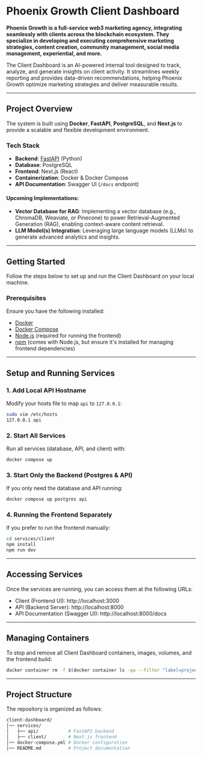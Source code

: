 # **Phoenix Growth Client Dashboard**  
**Phoenix Growth is a full-service web3 marketing agency, integrating seamlessly with clients across the blockchain ecosystem.  They specialize in developing and executing comprehensive marketing strategies, content creation, community management, social media management, experiential, and more.**  

The Client Dashboard is an AI-powered internal tool designed to track, analyze, and generate insights on client activity. It streamlines weekly reporting and provides data-driven recommendations, helping Phoenix Growth optimize marketing strategies and deliver measurable results.

---

## **Project Overview**  

The system is built using **Docker**, **FastAPI**, **PostgreSQL**, and **Next.js** to provide a scalable and flexible development environment.

### **Tech Stack**
- **Backend**: [FastAPI](https://fastapi.tiangolo.com/) (Python)  
- **Database**: PostgreSQL  
- **Frontend**: Next.js (React)  
- **Containerization**: Docker & Docker Compose  
- **API Documentation**: Swagger UI (`/docs` endpoint)  

#### **Upcoming Implementations:**  
- **Vector Database for RAG**: Implementing a vector database (e.g., ChromaDB, Weaviate, or Pinecone) to power Retrieval-Augmented Generation (RAG), enabling context-aware content retrieval.  
- **LLM Model(s) Integration**: Leveraging large language models (LLMs) to generate advanced analytics and insights.

---

## **Getting Started**  

Follow the steps below to set up and run the Client Dashboard on your local machine.

### **Prerequisites**  
Ensure you have the following installed:  
- [Docker](https://www.docker.com/get-started)  
- [Docker Compose](https://docs.docker.com/compose/)  
- [Node.js](https://nodejs.org/) (required for running the frontend)  
- [npm](https://www.npmjs.com/) (comes with Node.js, but ensure it's installed for managing frontend dependencies)  

---

## **Setup and Running Services**

### **1. Add Local API Hostname**  
Modify your hosts file to map `api` to `127.0.0.1`:
```bash
sudo vim /etc/hosts
127.0.0.1 api
```

### **2. Start All Services**  
Run all services (database, API, and client) with:
```bash
docker compose up
```

### **3. Start Only the Backend (Postgres & API)**  
If you only need the database and API running:
```bash
docker compose up postgres api
```

### **4. Running the Frontend Separately**  
If you prefer to run the frontend manually:
```bash
cd services/client
npm install
npm run dev
```

---

## **Accessing Services**
Once the services are running, you can access them at the following URLs:
- Client (Frontend UI): http://localhost:3000
- API (Backend Server): http://localhost:8000
- API Documentation (Swagger UI): http://localhost:8000/docs

---

## **Managing Containers**
To stop and remove all Client Dashboard containers, images, volumes, and the frontend build:

```bash
docker container rm -f $(docker container ls -qa --filter "label=project=phoenix"); docker image rm -f $(docker image ls -q --filter "label=project=phoenix"); docker volume rm $(docker volume ls -q --filter "label=project=phoenix"); rm -rf ./services/client/.next
```

---

## **Project Structure**
The repository is organized as follows:
```bash
client-dashboard/
│── services/
│   ├── api/           # FastAPI backend
│   ├── client/        # Next.js frontend
│── docker-compose.yml # Docker configuration
│── README.md          # Project documentation
```
